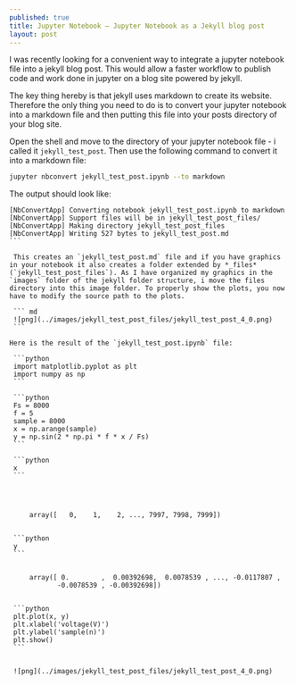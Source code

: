 ```yaml
---
published: true
title: Jupyter Notebook – Jupyter Notebook as a Jekyll blog post
layout: post
---
```


I was recently looking for a convenient way to integrate a jupyter notebook file into a jekyll blog post.
This would allow a faster workflow to publish code and work done in jupyter on a blog site powered by jekyll.

The key thing hereby is that jekyll uses markdown to create its website. Therefore the only thing you need to do is to convert your jupyter notebook into a markdown file and then putting this file into your posts directory of your blog site.

Open the shell and move to the directory of your jupyter notebook file - i called it `jekyll_test_post`. Then use the following command to convert it into a markdown file:

```sh
jupyter nbconvert jekyll_test_post.ipynb --to markdown
```
The output should look like:

````
[NbConvertApp] Converting notebook jekyll_test_post.ipynb to markdown
[NbConvertApp] Support files will be in jekyll_test_post_files/
[NbConvertApp] Making directory jekyll_test_post_files
[NbConvertApp] Writing 527 bytes to jekyll_test_post.md
```

 This creates an `jekyll_test_post.md` file and if you have graphics in your notebook it also creates a folder extended by *_files* (`jekyll_test_post_files`). As I have organized my graphics in the `images` folder of the jekyll folder structure, i move the files directory into this image folder. To properly show the plots, you now have to modify the source path to the plots.

 ``` md
 ![png](../images/jekyll_test_post_files/jekyll_test_post_4_0.png)
 ```

Here is the result of the `jekyll_test_post.ipynb` file:

 ```python
 import matplotlib.pyplot as plt
 import numpy as np
 ```

 ```python
 Fs = 8000
 f = 5
 sample = 8000
 x = np.arange(sample)
 y = np.sin(2 * np.pi * f * x / Fs)
 ```

 ```python
 x
 ```




     array([   0,    1,    2, ..., 7997, 7998, 7999])


 ```python
 y
 ```


     array([ 0.        ,  0.00392698,  0.0078539 , ..., -0.0117807 ,
            -0.0078539 , -0.00392698])


 ```python
 plt.plot(x, y)
 plt.xlabel('voltage(V)')
 plt.ylabel('sample(n)')
 plt.show()
 ```


 ![png](../images/jekyll_test_post_files/jekyll_test_post_4_0.png)
